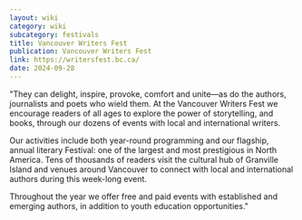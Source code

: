 ```yaml
---
layout: wiki
category: wiki
subcategory: festivals
title: Vancouver Writers Fest
publication: Vancouver Writers Fest
link: https://writersfest.bc.ca/
date: 2024-09-28
---
```


"They can delight, inspire, provoke, comfort and unite—as do the authors, journalists and poets who wield them. At the Vancouver Writers Fest we encourage readers of all ages to explore the power of storytelling, and books, through our dozens of events with local and international writers.

Our activities include both year-round programming and our flagship, annual literary Festival: one of the largest and most prestigious in North America. Tens of thousands of readers visit the cultural hub of Granville Island and venues around Vancouver to connect with local and international authors during this week-long event.

Throughout the year we offer free and paid events with established and emerging authors, in addition to youth education opportunities."
